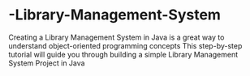 # -Library-Management-System
 Creating a Library Management System in Java is a great way 
to understand object-oriented programming concepts This 
step-by-step tutorial will guide you through building a simple 
Library Management System Project in Java 
